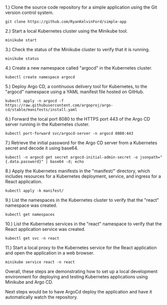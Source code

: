 1.) Clone the source code repository for a simple application using the Git version control system.

    git clone https://github.com/RyanKelvinFord/simple-app

2.) Start a local Kubernetes cluster using the Minikube tool.

    minikube start

3.) Check the status of the Minikube cluster to verify that it is running.

    minikube status
    
4.) Create a new namespace called "argocd" in the Kubernetes cluster.

    kubectl create namespace argocd
    
5.) Deploy Argo CD, a continuous delivery tool for Kubernetes, to the "argocd" namespace using a YAML manifest file hosted on GitHub.
    
    kubectl apply -n argocd -f https://raw.githubusercontent.com/argoproj/argo-cd/stable/manifests/install.yaml
    
6.) Forward the local port 8080 to the HTTPS port 443 of the Argo CD server running in the Kubernetes cluster.
    
    kubectl port-forward svc/argocd-server -n argocd 8080:443
    
7.) Retrieve the initial password for the Argo CD server from a Kubernetes secret and decode it using base64.
    
    kubectl -n argocd get secret argocd-initial-admin-secret -o jsonpath="{.data.password}" | base64 -d; echo
    
8.) Apply the Kubernetes manifests in the "manifest/" directory, which includes resources for a Kubernetes deployment, service, and ingress for a React application.
    
    kubectl apply -k manifest/

9.) List the namespaces in the Kubernetes cluster to verify that the "react" namespace was created.
    
    kubectl get namespaces
    
10.) List the Kubernetes services in the "react" namespace to verify that the React application service was created.
    
    kubectl get svc -n react
    
11.) Start a local proxy to the Kubernetes service for the React application and open the application in a web browser.
    
    minikube service react -n react
    
Overall, these steps are demonstrating how to set up a local development environment for deploying and testing Kubernetes applications using Minikube and Argo CD.

Next steps would be to have ArgoCd deploy the application and have it automatically watch the repository.
